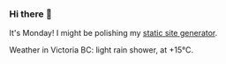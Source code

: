 ### Hi there :wave:

It's Monday! I might be polishing my [static site generator](https://github.com/bewuethr/pandoc-bash-blog).

Weather in Victoria BC: light rain shower, at +15°C.
